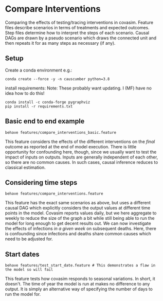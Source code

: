 # Compare Interventions

Comparing the effects of testing/tracing interventions in covasim. Feature files describe scenarios in terms of treatments and expected outcomes. Step files determine how to interpret the steps of each scenario. Causal DAGs are drawn by a pseudo scenario which draws the connected unit and then repeats it for as many steps as necessary (if any).

## Setup
Create a conda environment e.g.:

```
conda create --force -y -n causcumber python=3.8
```

install requirements:
Note: These probably want updating. I (MF) have no idea how to do this!
```
conda install -c conda-forge pygraphviz
pip install -r requirements.txt
```

## Basic end to end example
```
behave features/compare_interventions_basic.feature
```
This feature considers the effects of the different interventions on the _final_ outcome as reported at the end of model execution. There is little opportunity for confounding here, though, since we usually want to test the impact of inputs on outputs. Inputs are generally independent of each other, so there are no common causes. In such cases, causal inference reduces to classical estimation.

## Considering time steps
```
behave features/compare_interventions.feature
```
This feature has the exact same scenarios as above, but uses a different causal DAG which explicitly considers the output values at different time points in the model. Covasim reports values daily, but we here aggregate to weekly to reduce the size of the graph a bit while still being able to run the model for long enough to get decent results out. We can now investigate the effects of infections _in a given week_ on subsequent deaths. Here, there is confounding since infections and deaths share common causes which need to be adjusted for.

## Start dates
```
behave features/test_start_date.feature # This demonstrates a flaw in the model so will fail
```
This feature tests how covasim responds to seasonal variations. In short, it doesn't. The time of year the model is run at makes no difference to any output. It is simply an alternative way of specifying the number of days to run the model for.

